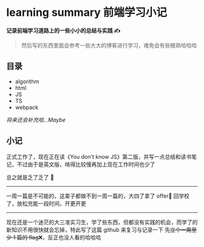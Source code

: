 # learning summary 前端学习小记

**记录前端学习道路上的一些小小的总结与实践 ✍️**

> 然后写的东西里面会参考一些大大的博客进行学习，难免会有些眼熟哈哈哈

## 目录

- algorithm
- html
- JS
- TS
- webpack

_将来还会补充哈...Maybe_

## 小记

正式工作了，现在正在读《You don't know JS》第二版，并写一点总结和读书笔记，不过由于是英文版，啃得比较慢再加上现在工作时间也少了

总之就是乏了乏了 🥱

---

一周一篇是不可能的，这辈子都做不到一周一篇的，大四了拿了 offer💼 回学校了，放松充能一段时间，开更开更

---

现在还是一个迷茫的大三准实习生，学了些东西，但都没有实践的机会，而学了的新知识不用很快就会忘掉，特此写了这篇 github 来复习与记录一下
~~先立个一周至少 1 篇的 flag~~❌，反正也没人看的哈哈哈
